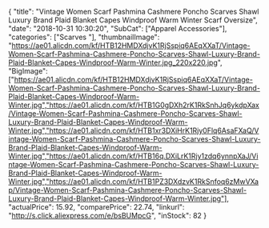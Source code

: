 {
	"title": "Vintage Women Scarf Pashmina Cashmere Poncho Scarves Shawl Luxury Brand Plaid Blanket Capes Windproof Warm Winter Scarf Oversize",
	"date": "2018-10-31 10:30:20",
	"SubCat": ["Apparel Accessories"],
	"categories": ["Scarves "],
	"thumbnailImage": "https://ae01.alicdn.com/kf/HTB12HMDXdjvK1RjSspiq6AEqXXaT/Vintage-Women-Scarf-Pashmina-Cashmere-Poncho-Scarves-Shawl-Luxury-Brand-Plaid-Blanket-Capes-Windproof-Warm-Winter.jpg_220x220.jpg",
	"BigImage": ["https://ae01.alicdn.com/kf/HTB12HMDXdjvK1RjSspiq6AEqXXaT/Vintage-Women-Scarf-Pashmina-Cashmere-Poncho-Scarves-Shawl-Luxury-Brand-Plaid-Blanket-Capes-Windproof-Warm-Winter.jpg","https://ae01.alicdn.com/kf/HTB1G0gDXh2rK1RkSnhJq6ykdpXax/Vintage-Women-Scarf-Pashmina-Cashmere-Poncho-Scarves-Shawl-Luxury-Brand-Plaid-Blanket-Capes-Windproof-Warm-Winter.jpg","https://ae01.alicdn.com/kf/HTB1xr3DXiHrK1Rjy0Flq6AsaFXaQ/Vintage-Women-Scarf-Pashmina-Cashmere-Poncho-Scarves-Shawl-Luxury-Brand-Plaid-Blanket-Capes-Windproof-Warm-Winter.jpg","https://ae01.alicdn.com/kf/HTB16q.DXiLrK1Rjy1zdq6ynnpXaJ/Vintage-Women-Scarf-Pashmina-Cashmere-Poncho-Scarves-Shawl-Luxury-Brand-Plaid-Blanket-Capes-Windproof-Warm-Winter.jpg","https://ae01.alicdn.com/kf/HTB1PZ3DXdzvK1RkSnfoq6zMwVXap/Vintage-Women-Scarf-Pashmina-Cashmere-Poncho-Scarves-Shawl-Luxury-Brand-Plaid-Blanket-Capes-Windproof-Warm-Winter.jpg"],
	"actualPrice": 15.92,
	"comparePrice": 22.74,
	"linkurl": "http://s.click.aliexpress.com/e/bsBUMpcG",
	"inStock": 82
}
